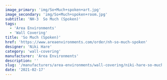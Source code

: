 ```yaml
---
image_primary: 'img/So+Much+spoken+art.jpg'
image_secondary: 'img/So+Much+spoken+room.jpg'
subtitle: 'NH-3  So Much (Spoken)'
tags:
  - 'Area Environments'
  - 'Wall Covering'
title: 'So Much (Spoken)'
href: 'https://www.areaenvironments.com/order/nh-so-much-spoken'
designer: 'Niki Hare'
category: 'wall-covering'
manufacturer: 'Area Environments'
description: ''
slug: '/manufacturers/area-environments/wall-covering/niki-hare-so-much-spoken'
date: '2021-02-17'
---
```

